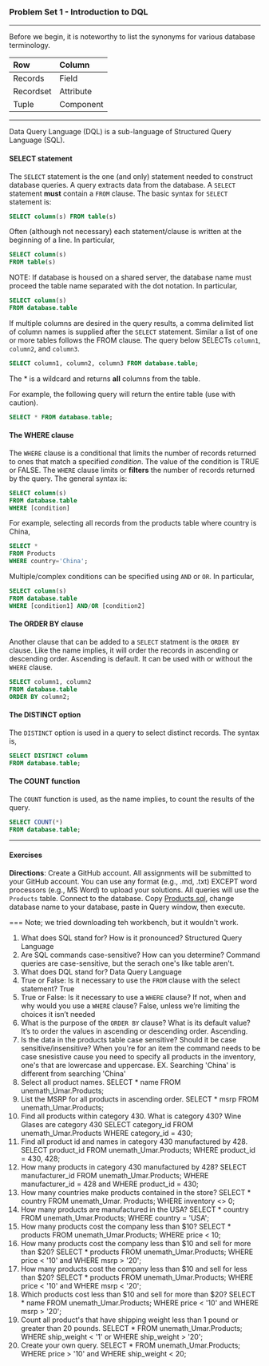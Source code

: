 ### Problem Set 1 - Introduction to DQL 
---

Before we begin, it is noteworthy to list the synonyms for various database terminology.  

|Row |Column   | 
|:--- |:---- |
|Records  | Field |
| Recordset | Attribute |
|Tuple | Component  |

---

Data Query Language (DQL) is a sub-language of Structured Query Language (SQL).  

#### SELECT statement

The `SELECT` statement is the one (and only) statement needed to construct database queries.  A query extracts data from the database.  A `SELECT` statement **must** contain a `FROM` clause.  The basic syntax for `SELECT` statement is:

```SQL
SELECT column(s) FROM table(s)
```

Often (although not necessary) each statement/clause is written at the beginning of a line.  In particular, 

```SQL
SELECT column(s) 
FROM table(s)
```

NOTE: If database is housed on a shared server, the database name must proceed the table name separated with the dot notation.  In particular, 

```SQL
SELECT column(s) 
FROM database.table
```

If multiple columns are desired in the query results, a comma delimited list of column names is supplied after the `SELECT` statement. Similar a list of one or more tables follows the FROM clause.   The query below SELECTs `column1`, `column2`, and `column3`. 


```SQL
SELECT column1, column2, column3 FROM database.table;
```



The * is a wildcard and returns **all** columns from the table.  

For example, the following query will return the entire table (use with caution).

```SQL
SELECT * FROM database.table;
```


#### The WHERE clause

The `WHERE` clause is a conditional that limits the number of records returned to ones that match a specified *condition*.  The value of the condition is TRUE or FALSE.  The `WHERE` clause limits or **filters** the number of records returned by the query. The general syntax is:

```SQL
SELECT column(s)
FROM database.table
WHERE [condition]
```
For example, selecting all records from the products table where country is China, 

```SQL
SELECT *
FROM Products
WHERE country='China';
```


Multiple/complex conditions can be specified using `AND` or `OR`.  In particular,

```SQL
SELECT column(s)
FROM database.table
WHERE [condition1] AND/OR [condition2]
```


#### The ORDER BY clause

Another clause that can be added to a `SELECT` statment is the `ORDER BY` clause.  Like the name implies, it will order the records in ascending or descending order.  Ascending is default.  It can be used with or without the `WHERE` clause.  

```SQL
SELECT column1, column2
FROM database.table
ORDER BY column2;
```

#### The DISTINCT option

The `DISTINCT` option is used in a query to select distinct records.  The syntax is, 

```SQL
SELECT DISTINCT column
FROM database.table;
```



#### The COUNT function

The `COUNT` function is used, as the name implies, to count the results of the query.    

```SQL
SELECT COUNT(*)
FROM database.table;
```

---

#### Exercises

**Directions**: Create a GitHub account.  All assignments will be submitted to your GitHub account.  You can use any format (e.g., .md, .txt) EXCEPT word processors (e.g., MS Word) to upload your solutions.  All queries will use the `Products` table.  Connect to the database.  Copy [Products.sql](https://github.com/jamesquinlan/mat301/tree/master/products), change database name to your database, paste in Query window, then execute.

===
Note; we tried downloading teh workbench, but it wouldn't work. 
1. What does SQL stand for?  How is it pronounced?
Structured Query Language
2. Are SQL commands case-sensitive?  How can you determine? 
Command queries are case-sensitive, but the serach one's like table aren't.
3. What does DQL stand for?
Data Query Language
4. True or False:  Is it necessary to use the `FROM` clause with the select statement? 
True
5. True or False:  Is it necessary to use a `WHERE` clause?  If not, when and why would you use a `WHERE` clause?
False, unless we’re limiting the choices it isn’t needed
6. What is the purpose of the `ORDER BY` clause?  What is its default value?
It’s to order the values in ascending or descending order. Ascending.
7. Is the data in the products table case sensitive?  Should it be case sensitive/insensitive? 
When you're for an item the command needs to be case snesistive cause you need to specify all products in the inventory, one's that are lowercase and uppercase. EX. Searching 'China' is different from searching 'China'
8. Select all product names.
SELECT * name 
FROM unemath_Umar.Products;
9. List the MSRP for all products in ascending order.
SELECT * msrp
FROM unemath_Umar.Products;
10. Find all products within  category 430.  What is category 430?
Wine Glases are category 430
SELECT category_id
FROM unemath_Umar.Products 
WHERE category_id = 430;
11. Find all product id and names in category 430 manufactured by 428.
SELECT product_id
FROM unemath_Umar.Products;
WHERE product_id = 430, 428;
12. How many products in category 430 manufactured by 428?
SELECT manufacturer_id
FROM unemath_Umar.Products;
WHERE manufacturer_id = 428 and
WHERE product_id = 430;
13. How many countries make products contained in the store?
SELECT * country
FROM unemath_Umar. Products;
WHERE inventory <> 0;
14. How many products are manufactured in the USA?
SELECT * country
FROM unemath_Umar.Products;
WHERE country = 'USA';
15. How many products cost the company less than $10?
SELECT * products
FROM unemath_Umar.Products;
WHERE price < 10;
16. How many products cost the company less than $10 and sell for more than $20?
SELECT * products
FROM unemath_Umar.Products;
WHERE price < '10' and
WHERE msrp > '20';
17. How many products cost the company less than $10 and sell for less than $20?
SELECT * products
FROM unemath_Umar.Products;
WHERE price < '10' and
WHERE msrp < '20';
18. Which products cost less than $10 and sell for more than $20?
SELECT * name
FROM unemath_Umar.Products;
WHERE price < '10' and
WHERE msrp > '20';
19. Count all product's that have shipping weight less than 1 pound or greater than 20 pounds.
SELECT * 
FROM unemath_Umar.Products;
WHERE ship_weight < '1' or
WHERE ship_weight > '20';
20. Create your own query.
SELECT *
FROM unemath_Umar.Products;
WHERE price > '10' and
WHERE ship_weight < 20;
